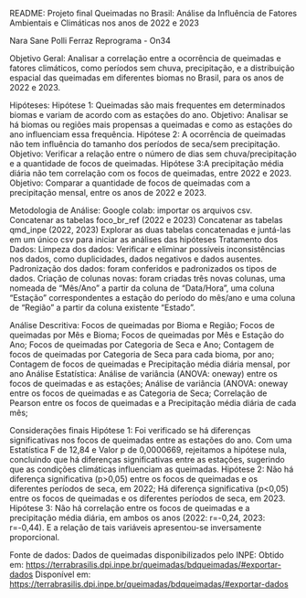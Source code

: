 README:
Projeto final
Queimadas no Brasil: 
Análise da Influência de Fatores Ambientais e Climáticas nos anos de 2022 e 2023

Nara Sane
Polli Ferraz
Reprograma - On34

Objetivo Geral:
Analisar a correlação entre a ocorrência de queimadas e fatores climáticos, como períodos sem chuva, precipitação, e a distribuição espacial das queimadas em diferentes biomas no Brasil, para os anos de 2022 e 2023.

Hipóteses:
Hipótese 1: Queimadas são mais frequentes em determinados biomas e variam de acordo com as estações do ano.
Objetivo: Analisar se há biomas ou regiões mais propensas a queimadas e como as estações do ano influenciam essa frequência.
Hipótese 2: A ocorrência de queimadas não tem influência do tamanho dos períodos de seca/sem precipitação.
Objetivo: Verificar a relação entre o número de dias sem chuva/precipitação e a quantidade de focos de queimadas.
Hipótese 3:A precipitação média diária não tem correlação com os focos de queimadas, entre 2022 e 2023.
Objetivo: Comparar a quantidade de focos de queimadas com a precipitação mensal, entre os anos de 2022 e 2023. 

Metodologia de Análise:
Google colab: importar os arquivos csv.
Concatenar as tabelas foco_br_ref (2022 e 2023)
Concatenar as tabelas qmd_inpe (2022, 2023)
Explorar as duas tabelas concatenadas  e juntá-las  em um único csv para iniciar as análises das hipóteses
Tratamento dos Dados:
Limpeza dos dados: Verificar e eliminar possíveis inconsistências nos dados, como duplicidades, dados negativos e dados ausentes.
Padronização dos dados: foram conferidos e padronizados os tipos de dados.
Criação de colunas novas: foram criadas três novas colunas, uma nomeada de  “Mês/Ano” a partir da coluna de “Data/Hora”, uma coluna “Estação” correspondentes a estação do período do mês/ano e uma coluna de “Região” a partir da coluna existente “Estado”.

Análise Descritiva:
Focos de queimadas por Bioma e Região;
Focos de queimadas por Mês e Bioma;
Focos de queimadas por Mês e Estação do Ano;
Focos de queimadas por Categoria de Seca e Ano;
Contagem de focos de queimadas por Categoria de Seca para cada bioma, por ano;
Contagem de focos de queimadas e Precipitação média diária mensal, por ano
Análise Estatística:
Análise de variância (ANOVA: oneway) entre os focos de queimadas e as estações;
Análise de variância (ANOVA: oneway entre os focos de queimadas e as Categoria de Seca;
Correlação de Pearson entre os focos de queimadas e a Precipitação média diária de cada mês;

Considerações finais
Hipótese 1: Foi verificado se há diferenças significativas nos focos de queimadas entre as estações do ano. Com uma Estatística F de 12,84 e Valor p de 0,0000669, rejeitamos a hipótese nula, concluindo que há diferenças significativas entre as estações, sugerindo que as condições climáticas influenciam as queimadas.
Hipótese 2: Não há diferença significativa (p>0,05) entre os focos de queimadas e os diferentes períodos de seca, em 2022; Há diferença significativa (p<0,05) entre os focos de queimadas e os diferentes períodos de seca, em 2023.
Hipótese 3: Não há correlação entre os focos de queimadas e a precipitação média diária, em ambos os anos (2022: r=-0,24, 2023: r=-0,44). E a relação de tais variáveis apresentou-se inversamente proporcional.

Fonte de dados:
Dados de queimadas disponibilizados pelo INPE:
Obtido em: https://terrabrasilis.dpi.inpe.br/queimadas/bdqueimadas/#exportar-dados
Disponível em: https://terrabrasilis.dpi.inpe.br/queimadas/bdqueimadas/#exportar-dados
